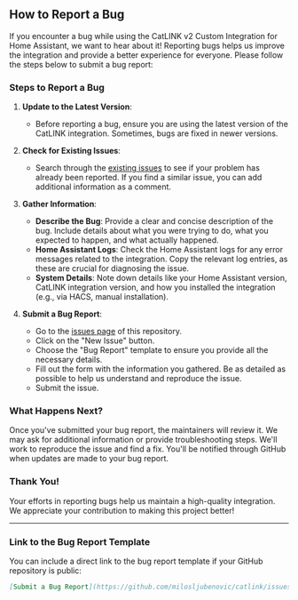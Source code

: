 ## How to Report a Bug

If you encounter a bug while using the CatLINK v2 Custom Integration for Home Assistant, we want to hear about it! Reporting bugs helps us improve the integration and provide a better experience for everyone. Please follow the steps below to submit a bug report:

### Steps to Report a Bug

1. **Update to the Latest Version**:

   - Before reporting a bug, ensure you are using the latest version of the CatLINK integration. Sometimes, bugs are fixed in newer versions.

2. **Check for Existing Issues**:

   - Search through the [existing issues](https://github.com/milosljubenovic/catlink/issues) to see if your problem has already been reported. If you find a similar issue, you can add additional information as a comment.

3. **Gather Information**:

   - **Describe the Bug**: Provide a clear and concise description of the bug. Include details about what you were trying to do, what you expected to happen, and what actually happened.
   - **Home Assistant Logs**: Check the Home Assistant logs for any error messages related to the integration. Copy the relevant log entries, as these are crucial for diagnosing the issue.
   - **System Details**: Note down details like your Home Assistant version, CatLINK integration version, and how you installed the integration (e.g., via HACS, manual installation).

4. **Submit a Bug Report**:
   - Go to the [issues page](https://github.com/milosljubenovic/catlink/issues) of this repository.
   - Click on the "New Issue" button.
   - Choose the "Bug Report" template to ensure you provide all the necessary details.
   - Fill out the form with the information you gathered. Be as detailed as possible to help us understand and reproduce the issue.
   - Submit the issue.

### What Happens Next?

Once you've submitted your bug report, the maintainers will review it. We may ask for additional information or provide troubleshooting steps. We'll work to reproduce the issue and find a fix. You'll be notified through GitHub when updates are made to your bug report.

### Thank You!

Your efforts in reporting bugs help us maintain a high-quality integration. We appreciate your contribution to making this project better!

---

### Link to the Bug Report Template

You can include a direct link to the bug report template if your GitHub repository is public:

```markdown
[Submit a Bug Report](https://github.com/milosljubenovic/catlink/issues/new?assignees=&labels=bug%2Ctriage&template=bug_report.yml&title=%5BBug%5D%3A+)
```
